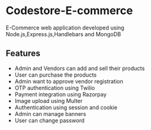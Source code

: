 # Codestore-E-commerce
E-Commerce web application developed using Node.js,Express.js,Handlebars and MongoDB

## Features
- Admin and Vendors can add and sell their products
- User can purchase the products
- Admin want to approve vendor registration
- OTP authentication using Twilio
- Payment integration using Razorpay
- Image upload using Multer
- Authentication using session and cookie
- Admin can manage banners
- User can change password
